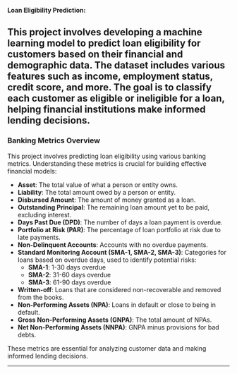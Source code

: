    
**Loan Eligibility Prediction:**

This project involves developing a machine learning model to predict loan eligibility for customers based on their financial and demographic data. The dataset includes various features such as income, employment status, credit score, and more. The goal is to classify each customer as eligible or ineligible for a loan, helping financial institutions make informed lending decisions.
---

### Banking Metrics Overview

This project involves predicting loan eligibility using various banking metrics. Understanding these metrics is crucial for building effective financial models:

- **Asset**: The total value of what a person or entity owns.
- **Liability**: The total amount owed by a person or entity.
- **Disbursed Amount**: The amount of money granted as a loan.
- **Outstanding Principal**: The remaining loan amount yet to be paid, excluding interest.
- **Days Past Due (DPD)**: The number of days a loan payment is overdue.
- **Portfolio at Risk (PAR)**: The percentage of loan portfolio at risk due to late payments.
- **Non-Delinquent Accounts**: Accounts with no overdue payments.
- **Standard Monitoring Account (SMA-1, SMA-2, SMA-3)**: Categories for loans based on overdue days, used to identify potential risks:
  - **SMA-1**: 1-30 days overdue
  - **SMA-2**: 31-60 days overdue
  - **SMA-3**: 61-90 days overdue
- **Written-off**: Loans that are considered non-recoverable and removed from the books.
- **Non-Performing Assets (NPA)**: Loans in default or close to being in default.
- **Gross Non-Performing Assets (GNPA)**: The total amount of NPAs.
- **Net Non-Performing Assets (NNPA)**: GNPA minus provisions for bad debts.

These metrics are essential for analyzing customer data and making informed lending decisions.

---

